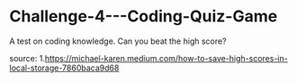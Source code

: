 # Challenge-4---Coding-Quiz-Game
A test on coding knowledge. Can you beat the high score?

source:
1.https://michael-karen.medium.com/how-to-save-high-scores-in-local-storage-7860baca9d68

